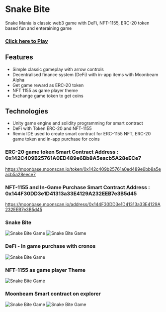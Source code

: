 # Snake Bite
Snake Mania is classic web3 game with DeFi, NFT-1155, ERC-20 token based fun and enteraining game

### [Click here to Play](https://bafybeicb5bas2fdumcahngfqdqhk6qfxt3ijpmzep62lz7g2da3ja2k5ku.ipfs.gateway.valist.io/)

## Features
* Simple classic gameplay with arrow controls
* Decentralised finance system (DeFi) with in-app items with Moonbeam Alpha
* Get game reward as ERC-20 token
* NFT 1155 as game player theme
* Exchange game token to get coins


## Technologies
- Unity game engine and solidity programming for smart contract
- DeFi with Token ERC-20 and NFT-1155
- Remix IDE used to create smart contract for ERC-1155 NFT, ERC-20 game token and in-app purchase for coins

### ERC-20 game token Smart Contract Address : 0x142C409B25761A0ED489e6Bb8A5eacb5A28eECe7
https://moonbase.moonscan.io/token/0x142c409b25761a0ed489e6bb8a5eacb5a28eece7

### NFT-1155 and In-Game Purchase Smart Contract Address : 0x144F30DD3e1D41313a33E4129A232EEB7e3B5d45
https://moonbase.moonscan.io/address/0x144F30DD3e1D41313a33E4129A232EEB7e3B5d45


### Snake Bite
![Snake Bite Game](/SM_Images/MoonbeamSnakeMania2.jpg)
![Snake Bite Game](/SM_Images/MoonbeamSnakeMania3.jpg)

### DeFi - In game purchase with cronos
![Snake Bite Game](/SM_Images/MoonbeamSnakeMania5.jpg)

### NFT-1155 as game player Theme
![Snake Bite Game](/SM_Images/MoonbeamSnakeMania1.jpg)

### Moonbeam Smart contract on explorer
![Snake Bite Game](/SM_Images/SM_01.png)
![Snake Bite Game](/SM_Images/SM_02.png)







